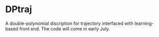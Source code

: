 # DPtraj
A double-polynomial discription for trajectory interfaced with learning-based front end.
The code will come in early July.
